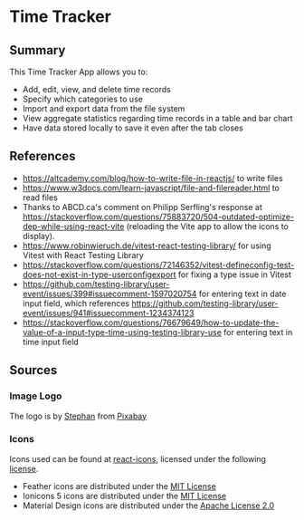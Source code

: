 # Time Tracker

## Summary

This Time Tracker App allows you to:

- Add, edit, view, and delete time records
- Specify which categories to use
- Import and export data from the file system
- View aggregate statistics regarding time records in a table and bar chart
- Have data stored locally to save it even after the tab closes

## References

- https://altcademy.com/blog/how-to-write-file-in-reactjs/ to write files
- https://www.w3docs.com/learn-javascript/file-and-filereader.html to read files
- Thanks to ABCD.ca's comment on Philipp Serfling's response at https://stackoverflow.com/questions/75883720/504-outdated-optimize-dep-while-using-react-vite (reloading the Vite app to allow the icons to display).
- https://www.robinwieruch.de/vitest-react-testing-library/ for using Vitest with React Testing Library
- https://stackoverflow.com/questions/72146352/vitest-defineconfig-test-does-not-exist-in-type-userconfigexport for fixing a type issue in Vitest
- https://github.com/testing-library/user-event/issues/399#issuecomment-1597020754 for entering text in date input field, which references https://github.com/testing-library/user-event/issues/941#issuecomment-1234374123
- https://stackoverflow.com/questions/76679649/how-to-update-the-value-of-a-input-type-time-using-testing-library-use for entering text in time input field

## Sources

### Image Logo

The logo is by [Stephan](https://pixabay.com/users/io-images-1096650/?utm_source=link-attribution&utm_medium=referral&utm_campaign=image&utm_content=1606153) from [Pixabay](https://pixabay.com//?utm_source=link-attribution&utm_medium=referral&utm_campaign=image&utm_content=1606153)

### Icons

Icons used can be found at [react-icons](https://github.com/react-icons/react-icons), licensed under the following [license](https://github.com/react-icons/react-icons?tab=License-1-ov-file).

- Feather icons are distributed under the [MIT License](https://github.com/feathericons/feather/blob/main/LICENSE)
- Ionicons 5 icons are distributed under the [MIT License](https://github.com/ionic-team/ionicons/blob/main/LICENSE)
- Material Design icons are distributed under the [Apache License 2.0](https://github.com/google/material-design-icons/blob/master/LICENSE)
